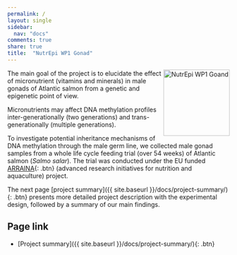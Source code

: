 ```yaml
---
permalink: /
layout: single
sidebar:
  nav: "docs"
comments: true
share: true
title:  "NutrEpi WP1 Gonad"
---
```


<p>
<img src="{{site.baseurl}}/assets/images/logo/logo_w.png" align="right" alt="NutrEpi WP1 Goand" width="150" />
</p>

The main goal of the project is to elucidate the effect of micronutrient (vitamins and minerals) in male gonads of Atlantic salmon from a genetic and epigenetic point of view.

Micronutrients may affect DNA methylation profiles inter-generationally (two generations) and trans-generationally (multiple generations).

To investigate potential inheritance mechanisms of DNA methylation through the male germ line, we collected male gonad samples from a whole life cycle feeding trial (over 54 weeks) of Atlantic salmon (*Salmo salar*). The trial was conducted under the EU funded [ARRAINA](https://www.arraina.eu/){: .btn} (advanced research initiatives for nutrition and aquaculture) project.

The next page [project summary]({{ site.baseurl }}/docs/project-summary/){: .btn} presents more detailed project description with the experimental design, followed by a summary of our main findings.  

## Page link
- [Project summary]({{ site.baseurl }}/docs/project-summary/){: .btn}
